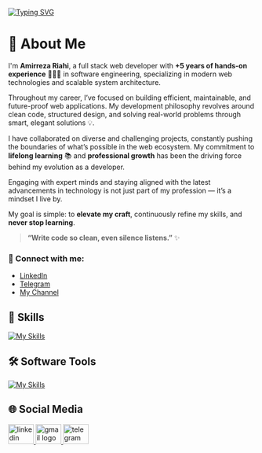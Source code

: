 
<a href="https://git.io/typing-svg"><img src="https://readme-typing-svg.demolab.com?font=Fira+Code&weight=550&pause=1000&color=C3C3C3B1&width=435&separator=%3C&lines=Hi%2C+I+Am+Amir+;" alt="Typing SVG" /></a>



# 💼 About Me

I'm **Amirreza Riahi**, a full stack web developer with **+5 years of hands-on experience** 👨🏻‍💻 in software engineering, specializing in modern web technologies and scalable system architecture.

Throughout my career, I’ve focused on building efficient, maintainable, and future-proof web applications. My development philosophy revolves around clean code, structured design, and solving real-world problems through smart, elegant solutions 💡.

I have collaborated on diverse and challenging projects, constantly pushing the boundaries of what’s possible in the web ecosystem. My commitment to **lifelong learning** 📚 and **professional growth** has been the driving force behind my evolution as a developer.

Engaging with expert minds and staying aligned with the latest advancements in technology is not just part of my profession — it’s a mindset I live by.

My goal is simple: to **elevate my craft**, continuously refine my skills, and **never stop learning**.

> **“Write code so clean, even silence listens.”** ✨

### 📎 Connect with me:
- [LinkedIn](https://www.linkedin.com/in/Amir-reza-Riahi) <br>
- [Telegram](https://t.me/AmirRh2087)<br>
- [My Channel](https://t.me/ProCode0101)<br>

## 🚀 Skills

[![My Skills](https://skillicons.dev/icons?i=react,nextjs,js,ts,tailwind,html,css,laravel,php,mysql,cs,python,git)](https://skillicons.dev)

## 🛠️ Software Tools

[![My Skills](https://skillicons.dev/icons?i=vscode,visualstudio,github,gitlab,vite,postman,vercel,netlify,pycharm,notion,trello)](https://skillicons.dev)

## 🌐 Social Media

<div>
  <a target="_blank" href="https://www.linkedin.com/in/amirreza-riahi-106a51304?utm_source=share&utm_campaign=share_via&utm_content=profile&utm_medium=android_app" target="_blank">
    <img src="https://raw.githubusercontent.com/maurodesouza/profile-readme-generator/master/src/assets/icons/social/linkedin/default.svg" width="52" height="40" alt="linkedin logo" />
  </a>
  <a target="_blank" href="mailto:amirreza.riahi2087@gmail.com">
    <img src="https://raw.githubusercontent.com/maurodesouza/profile-readme-generator/master/src/assets/icons/social/gmail/default.svg" width="52" height="40" alt="gmail logo" />
  </a>
  <a target="_blank" href="https://t.me/AmirRh2087">
    <img src="https://raw.githubusercontent.com/maurodesouza/profile-readme-generator/master/src/assets/icons/social/telegram/default.svg" width="52" height="40" alt="telegram logo" />
  </a>
</div>
